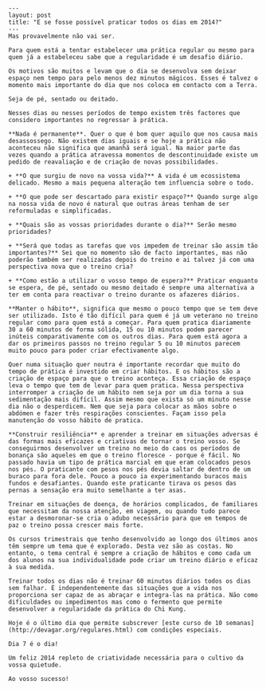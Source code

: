 	---
	layout: post
	title: "E se fosse possível praticar todos os dias em 2014?"
	---
	Mas provavelmente não vai ser. 

	Para quem está a tentar estabelecer uma prática regular ou mesmo para quem já a estabeleceu sabe que a regularidade é um desafio diário.

	Os motivos são muitos e levam que o dia se desenvolva sem deixar espaço nem tempo para pelo menos dez minutos mágicos. Esses é talvez o momento mais importante do dia que nos coloca em contacto com a Terra.

	Seja de pé, sentado ou deitado. 

	Nesses dias ou nesses períodos de tempo existem três factores que considero importantes no regressar à prática.

	**Nada é permanente**. Quer o que é bom quer aquilo que nos causa mais desassossego. Não existem dias iguais e se hoje a prática não aconteceu não significa que amanhã será igual. Na maior parte das vezes quando a prática atravessa momentos de descontinuidade existe um pedido de reavaliação e de criação de novas possibilidades. 

	+ **O que surgiu de novo na vossa vida?** A vida é um ecossistema delicado. Mesmo a mais pequena alteração tem influencia sobre o todo. 

	+ **O que pode ser descartado para existir espaço?** Quando surge algo na nossa vida de novo é natural que outras áreas tenham de ser reformuladas e simplificadas.

	+ **Quais são as vossas prioridades durante o dia?** Serão mesmo prioridades?

	+ **Será que todas as tarefas que vos impedem de treinar são assim tão importantes?** Sei que no momento são de facto importantes, mas não poderão também ser realizadas depois do treino e ai talvez já com uma perspectiva nova que o treino cria?

	+ **Como estão a utilizar o vosso tempo de espera?** Praticar enquanto se espera, de pé, sentado ou mesmo deitado é sempre uma alternativa a ter em conta para reactivar o treino durante os afazeres diários. 

	**Manter o hábito**, significa que mesmo o pouco tempo que se tem deve ser utilizado. Isto é tão difícil para quem é já um veterano no treino regular como para quem está a começar. Para quem pratica diariamente 30 a 60 minutos de forma sólida, 15 ou 10 minutos podem parecer inúteis comparativamente com os outros dias. Para quem está agora a dar os primeiros passos no treino regular 5 ou 10 minutos parecem muito pouco para poder criar efectivamente algo.

	Quer numa situação quer noutra é importante recordar que muito do tempo de prática é investido em criar hábitos. E os hábitos são a criação de espaço para que o treino aconteça. Essa criação de espaço leva o tempo que tem de levar para quem pratica. Nessa perspectiva interromper a criação de um hábito nem seja por um dia torna a sua sedimentação mais difícil. Assim mesmo que exista só um minuto nesse dia não o desperdicem. Nem que seja para colocar as mãos sobre o abdómen e fazer três respirações conscientes. Façam isso pela manutenção do vosso hábito de pratica. 

	**Construir resiliência** e aprender a treinar em situações adversas é das formas mais eficazes e criativas de tornar o treino vosso. Se conseguirmos desenvolver um treino no meio do caos os períodos de bonança são aqueles em que o treino floresce - porque é fácil. No passado havia um tipo de prática marcial em que eram colocados pesos nos pés. O praticante com pesos nos pés devia saltar de dentro de um buraco para fora dele. Pouco a pouco ia experimentando buracos mais fundos e desafiantes. Quando este praticante tirava os pesos das pernas a sensação era muito semelhante a ter asas. 

	Treinar em situações de doença, de horários complicados, de familiares que necessitam da nossa atenção, em viagem, ou quando tudo parece estar a desmoronar-se cria o adubo necessário para que em tempos de paz o treino possa crescer mais forte. 

	Os cursos trimestrais que tenho desenvolvido ao longo dos últimos anos têm sempre um tema que é explorado. Desta vez são as costas. No entanto, o tema central é sempre a criação de hábitos e como cada um dos alunos na sua individualidade pode criar um treino diário e eficaz à sua medida. 

	Treinar todos os dias não é treinar 60 minutos diários todos os dias sem falhar. É independentemente das situações que a vida nos proporciona ser capaz de as abraçar e integra-las na prática. Não como dificuldades ou impedimentos mas como o fermento que permite desenvolver a regularidade da prática do Chi Kung. 

	Hoje é o último dia que permite subscrever [este curso de 10 semanas](http://devagar.org/regulares.html) com condições especiais.

	Dia 7 é o dia!

	Um feliz 2014 repleto de criatividade necessária para o cultivo da vossa quietude. 

	Ao vosso sucesso!